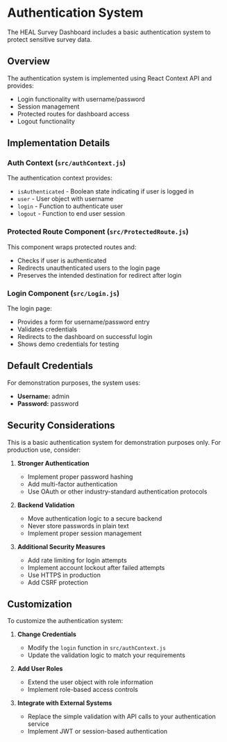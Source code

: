 # Authentication System

The HEAL Survey Dashboard includes a basic authentication system to protect sensitive survey data.

## Overview

The authentication system is implemented using React Context API and provides:
- Login functionality with username/password
- Session management
- Protected routes for dashboard access
- Logout functionality

## Implementation Details

### Auth Context (`src/authContext.js`)

The authentication context provides:
- `isAuthenticated` - Boolean state indicating if user is logged in
- `user` - User object with username
- `login` - Function to authenticate user
- `logout` - Function to end user session

### Protected Route Component (`src/ProtectedRoute.js`)

This component wraps protected routes and:
- Checks if user is authenticated
- Redirects unauthenticated users to the login page
- Preserves the intended destination for redirect after login

### Login Component (`src/Login.js`)

The login page:
- Provides a form for username/password entry
- Validates credentials
- Redirects to the dashboard on successful login
- Shows demo credentials for testing

## Default Credentials

For demonstration purposes, the system uses:
- **Username:** admin
- **Password:** password

## Security Considerations

This is a basic authentication system for demonstration purposes only. For production use, consider:

1. **Stronger Authentication**
   - Implement proper password hashing
   - Add multi-factor authentication
   - Use OAuth or other industry-standard authentication protocols

2. **Backend Validation**
   - Move authentication logic to a secure backend
   - Never store passwords in plain text
   - Implement proper session management

3. **Additional Security Measures**
   - Add rate limiting for login attempts
   - Implement account lockout after failed attempts
   - Use HTTPS in production
   - Add CSRF protection

## Customization

To customize the authentication system:

1. **Change Credentials**
   - Modify the `login` function in `src/authContext.js`
   - Update the validation logic to match your requirements

2. **Add User Roles**
   - Extend the user object with role information
   - Implement role-based access controls

3. **Integrate with External Systems**
   - Replace the simple validation with API calls to your authentication service
   - Implement JWT or session-based authentication